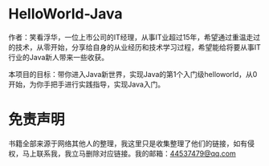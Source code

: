 # HelloWorld-Java
作者：笑看浮华，一位上市公司的IT经理，从事IT业超过15年，希望通过重温走过的技术，从零开始，分享给自身的从业经历和技术学习过程，希望能给将要从事IT行业的Java新人带来一些收获。


本项目的目标：带你进入Java新世界，实现Java的第1个入门级helloworld，从0开始，为你手把手进行实践指导，实现Java入门。


# 免责声明 
书籍全部来源于网络其他人的整理，我这里只是收集整理了他们的链接，如有侵权，马上联系我，我立马删除对应链接。我的邮箱：44537479@qq.com
